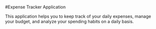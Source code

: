 
#Expense Tracker Application

This application helps you to keep track of your daily expenses, manage your budget, and analyze your spending habits on a daily basis.
